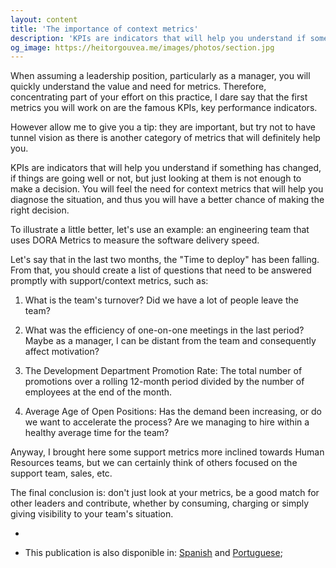 ```yaml
---
layout: content
title: 'The importance of context metrics'
description: 'KPIs are indicators that will help you understand if something has changed, if things are going well or not, but just looking at them is not enough to make a decision.'
og_image: https://heitorgouvea.me/images/photos/section.jpg
---
```


When assuming a leadership position, particularly as a manager, you will quickly understand the value and need for metrics. Therefore, concentrating part of your effort on this practice, I dare say that the first metrics you will work on are the famous KPIs, key performance indicators.

However allow me to give you a tip: they are important, but try not to have tunnel vision as there is another category of metrics that will definitely help you.

KPIs are indicators that will help you understand if something has changed, if things are going well or not, but just looking at them is not enough to make a decision. You will feel the need for context metrics that will help you diagnose the situation, and thus you will have a better chance of making the right decision.

To illustrate a little better, let's use an example: an engineering team that uses DORA Metrics to measure the software delivery speed.

Let's say that in the last two months, the "Time to deploy" has been falling. From that, you should create a list of questions that need to be answered promptly with support/context metrics, such as:

1. What is the team's turnover? Did we have a lot of people leave the team?

2. What was the efficiency of one-on-one meetings in the last period? Maybe as a manager, I can be distant from the team and consequently affect motivation?

3. The Development Department Promotion Rate: The total number of promotions over a rolling 12-month period divided by the number of employees at the end of the month.

4. Average Age of Open Positions: Has the demand been increasing, or do we want to accelerate the process? Are we managing to hire within a healthy average time for the team?

Anyway, I brought here some support metrics more inclined towards Human Resources teams, but we can certainly think of others focused on the support team, sales, etc.

The final conclusion is: don't just look at your metrics, be a good match for other leaders and contribute, whether by consuming, charging or simply giving visibility to your team's situation.

-

* This publication is also disponible in: [Spanish](/2023/05/30/las-metricas-de-contexto) and [Portuguese](/2023/05/30/importancia-metricas-contexto);